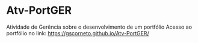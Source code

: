 # Atv-PortGER
 Atividade de Gerência sobre o desenvolvimento de um portfólio
 Acesso ao portfólio no link: https://gscorneto.github.io/Atv-PortGER/

